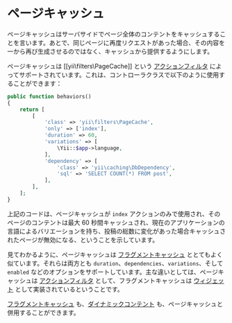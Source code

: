 ページキャッシュ
================

ページキャッシュはサーバサイドでページ全体のコンテントをキャッシュすることを言います。あとで、同じページに再度リクエストがあった場合、その内容を一から再び生成させるのではなく、キャッシュから提供するようにします。

ページキャッシュは [[yii\filters\PageCache]] という [アクションフィルタ](structure-filters.md) によってサポートされています。これは、コントローラクラスで以下のように使用することができます：

```php
public function behaviors()
{
    return [
        [
            'class' => 'yii\filters\PageCache',
            'only' => ['index'],
            'duration' => 60,
            'variations' => [
                \Yii::$app->language,
            ],
            'dependency' => [
                'class' => 'yii\caching\DbDependency',
                'sql' => 'SELECT COUNT(*) FROM post',
            ],
        ],
    ];
}
```

上記のコードは、ページキャッシュが `index` アクションのみで使用され、そのページのコンテントは最大 60 秒間キャッシュされ、現在のアプリケーションの言語によるバリエーションを持ち、投稿の総数に変化があった場合キャッシュされたページが無効になる、ということを示しています。

見てわかるように、ページキャッシュは [フラグメントキャッシュ](caching-fragment.md) ととてもよく似ています。それらは両方とも `duration`、`dependencies`、`variations`、そして `enabled` などのオプションをサポートしています。主な違いとしては、ページキャッシュは [アクションフィルタ](structure-filters.md) として、フラグメントキャッシュは [ウィジェット](structure-widgets.md) として実装されているということです。

[フラグメントキャッシュ](caching-fragment.md) も、[ダイナミックコンテント](caching-fragment.md#dynamic-content) も、ページキャッシュと併用することができます。
